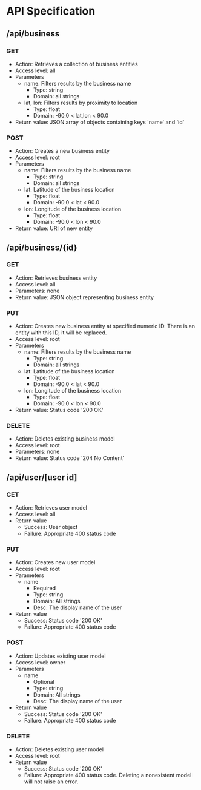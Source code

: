 # API Specification


## /api/business
### GET
- Action: Retrieves a collection of business entities
- Access level: all
- Parameters
    - name: Filters results by the business name
        - Type: string
        - Domain: all strings
    - lat, lon: Filters results by proximity to location
        - Type: float
        - Domain: -90.0 < lat,lon < 90.0
- Return value: JSON array of objects containing keys 'name' and 'id'

### POST
- Action: Creates a new business entity
- Access level: root
- Parameters
    - name: Filters results by the business name
        - Type: string
        - Domain: all strings
    - lat: Latitude of the business location
        - Type: float
        - Domain: -90.0 < lat < 90.0
    - lon: Longitude of the business location 
        - Type: float
        - Domain: -90.0 < lon < 90.0
- Return value: URI of new entity


## /api/business/{id}
### GET
- Action: Retrieves business entity
- Access level: all
- Parameters: none
- Return value: JSON object representing business entity

### PUT
- Action: Creates new business entity at specified numeric ID. There is an entity with this ID, it will be replaced.
- Access level: root
- Parameters
    - name: Filters results by the business name
        - Type: string
        - Domain: all strings
    - lat: Latitude of the business location
        - Type: float
        - Domain: -90.0 < lat < 90.0
    - lon: Longitude of the business location 
        - Type: float
        - Domain: -90.0 < lon < 90.0
- Return value: Status code '200 OK'

### DELETE
- Action: Deletes existing business model
- Access level: root
- Parameters: none
- Return value: Status code '204 No Content'


## /api/user/[user id]
### GET
- Action: Retrieves user model
- Access level: all
- Return value
    - Success: User object
    - Failure: Appropriate 400 status code

### PUT
- Action: Creates new user model
- Access level: root
- Parameters
    - name
        - Required
        - Type:     string
        - Domain:   All strings
        - Desc:     The display name of the user
- Return value
    - Success: Status code '200 OK'
    - Failure: Appropriate 400 status code

### POST
- Action: Updates existing user model
- Access level: owner
- Parameters
    - name
        - Optional
        - Type:     string
        - Domain:   All strings
        - Desc:     The display name of the user
- Return value
    - Success: Status code '200 OK'
    - Failure: Appropriate 400 status code

### DELETE
- Action: Deletes existing user model
- Access level: root
- Return value
    - Success: Status code '200 OK'
    - Failure: Appropriate 400 status code. Deleting a nonexistent model will not raise an error.
